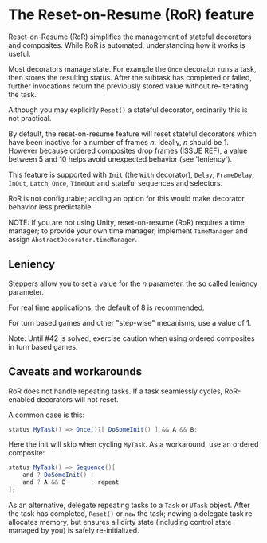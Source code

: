 # The Reset-on-Resume (RoR) feature

Reset-on-Resume (RoR) simplifies the management of stateful decorators and composites. While RoR is automated, understanding how it works is useful.

Most decorators manage state. For example the `Once` decorator runs a task, then stores the resulting status. After the subtask has completed or failed, further invocations return the previously stored value without re-iterating the task.

Although you may explicitly `Reset()` a stateful decorator, ordinarily this is not practical.

By default, the reset-on-resume feature will reset stateful decorators which have been inactive for a number of frames *n*. Ideally, *n* should be 1. However because ordered composites drop frames (ISSUE REF), a value between 5 and 10 helps avoid unexpected behavior (see 'leniency').

This feature is supported with `Init` (the `With` decorator), `Delay`, `FrameDelay`, `InOut`, `Latch`, `Once`, `TimeOut` and stateful sequences and selectors.

RoR is not configurable; adding an option for this would make decorator behavior less predictable.

NOTE: If you are not using Unity, reset-on-resume (RoR) requires a time manager; to provide your own time manager, implement `TimeManager` and assign `AbstractDecorator.timeManager`.

## Leniency

Steppers allow you to set a value for the *n* parameter, the so called leniency parameter.

For real time applications, the default of 8 is recommended.

For turn based games and other "step-wise" mecanisms, use a value of 1.

Note: Until #42 is solved, exercise caution when using ordered composites in turn based games.

## Caveats and workarounds

RoR does not handle repeating tasks. If a task seamlessly cycles, RoR-enabled decorators will not reset.

A common case is this:

```cs
status MyTask() => Once()?[ DoSomeInit() ] && A && B;
```

Here the init will skip when cycling `MyTask`. As a workaround, use an ordered composite:

```cs
status MyTask() => Sequence()[
    and ? DoSomeInit() :
    and ? A && B       : repeat
];
```

As an alternative, delegate repeating tasks to a `Task` or `UTask` object. After the task has completed, `Reset()` or `new` the task; newing a delegate task re-allocates memory, but ensures all dirty state (including control state managed by you) is safely re-initialized.
